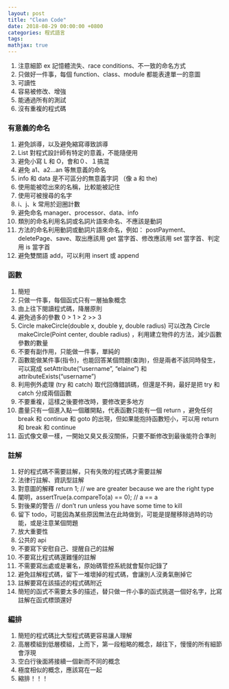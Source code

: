 ```yaml
---
layout: post
title: "Clean Code"
date: 2018-08-29 00:00:00 +0800
categories: 程式語言
tags:
mathjax: true
---
```


1. 注意細節 ex 記憶體流失、race conditions、不一致的命名方式
2. 只做好一件事，每個 function、class、module 都能表達單一的意圖
3. 可讀性
4. 容易被修改、增強
5. 能通過所有的測試
6. 沒有重複的程式碼

### 有意義的命名

1. 避免誤導，以及避免縮寫導致誤導
2. List 對程式設計師有特定的意義，不能隨便用
3. 避免小寫 L 和 O，會和０、１搞混
4. 避免 a1、a2...an 等無意義的命名
5. info 和 data 是不可區分的無意義字詞 （像 a 和 the)
6. 使用能被唸出來的名稱，比較能被記住
7. 使用可被搜尋的名字
8. i、j、k 常用於迴圈計數
9. 避免命名 manager、processor、data、info
10. 類別的命名利用名詞或名詞片語來命名、不應該是動詞
11. 方法的命名利用動詞或動詞片語來命名，例如： postPayment、deletePage、save、取出應該用 get 當字首、修改應該用 set 當字首、判定用 is 當字首
12. 避免雙關語 add，可以利用 insert 或 append

### 函數

1. 簡短
2. 只做一件事，每個函式只有一層抽象概念
3. 由上往下閱讀程式碼，降層原則
4. 避免過多的參數 0 > 1 > 2 >> 3
5. Circle makeCircle(double x, double y, double radius) 可以改為 Circle makeCircle(Point center, double radius) ，利用建立物件的方法，減少函數參數的數量
6. 不要有副作用，只能做一件事，單純的
7. 函數能做某件事(指令)，也能回答某個問題(查詢)，但是兩者不該同時發生，可以寫成 setAttribute(“username”, “elaine”) 和 attributeExists(“username”)
8. 利用例外處理 (try 和 catch) 取代回傳錯誤碼，但還是不夠，最好是把 try 和 catch 分成兩個函數
9. 不要重複，這樣之後要修改時，要修改更多地方
10. 盡量只有一個進入點一個離開點，代表函數只能有一個 return ，避免任何 break 和 continue 和 goto 的出現，但如果能抱持函數短小，可以用 return 和 break 和 continue
11. 函式像文章一樣，一開始又臭又長沒關係，只要不斷修改到最後能符合準則

### 註解

1. 好的程式碼不需要註解，只有失敗的程式碼才需要註解
2. 法律行註解、資訊型註解
3. 對意圖的解釋 return 1; // we are greater because we are the right type
4. 闡明，assertTrue(a.compareTo(a) == 0); // a == a
5. 對後果的警告 // don’t run unless you have some time to kill
6. 留下 todo，可能因為某些原因無法在此時做到，可能是提醒移除過時的功能，或是注意某個問題
7. 放大重要性
8. 公共的 api
9. 不要寫下安慰自己、提醒自己的註解
10. 不要寫比程式碼還難懂的註解
11. 不需要寫出處或是署名，原始碼管控系統就會幫你記錄了
12. 避免註解程式碼，留下一堆壞掉的程式碼，會讓別人沒勇氣刪掉它
13. 註解要寫在該描述的程式碼附近
14. 簡短的函式不需要太多的描述，替只做一件小事的函式挑選一個好名字，比寫註解在函式標頭還好

### 編排

1. 簡短的程式碼比大型程式碼更容易讓人理解
2. 高層模組到低層模組，上而下，第一段粗略的概念，越往下，慢慢的所有細節會浮現
3. 空白行後面將接續一個新而不同的概念
4. 極度相似的概念，應該寫在一起
5. 縮排！！！
